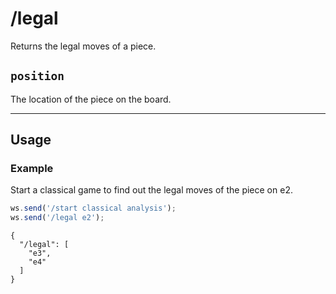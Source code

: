 # /legal

Returns the legal moves of a piece.

## `position`

The location of the piece on the board.

---

## Usage

### Example

Start a classical game to find out the legal moves of the piece on e2.

```js
ws.send('/start classical analysis');
ws.send('/legal e2');
```

```text
{
  "/legal": [
    "e3",
    "e4"
  ]
}
```
